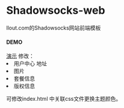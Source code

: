 # Shadowsocks-web
llout.com的Shadowsocks网站前端模板
<h4>DEMO</h4> <a href="https://llout.com/web/">演示</a>
修改：
<li>用户中心 地址</li>
<li>图片</li>
<li>套餐信息</li>
<li>版权信息</li>

可修改index.html 中关联css文件更换主题颜色。
